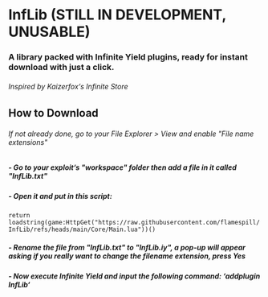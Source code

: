 # InfLib (STILL IN DEVELOPMENT, UNUSABLE)
### A library packed with Infinite Yield plugins, ready for instant download with just a click.
###### *Inspired by Kaizerfox‘s Infinite Store*

## How to Download
###### If not already done, go to your File Explorer > View and enable "File name extensions"
##### - Go to your exploit‘s "workspace" folder then add a file in it called "InfLib.txt"
##### - Open it and put in this script:
```return loadstring(game:HttpGet("https://raw.githubusercontent.com/flamespill/InfLib/refs/heads/main/Core/Main.lua"))()```
##### - Rename the file from "InfLib.txt" to "InfLib.iy", a pop-up will appear asking if you really want to change the filename extension, press Yes
##### - Now execute Infinite Yield and input the following command: ‘addplugin InfLib‘

